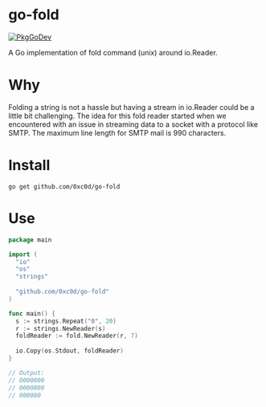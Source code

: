 # go-fold
[![PkgGoDev](https://pkg.go.dev/badge/github.com/0xc0d/go-fold)](https://pkg.go.dev/github.com/0xc0d/go-fold@v1.0.1?tab=doc)

A Go implementation of fold command (unix) around io.Reader.

# Why
Folding a string is not a hassle but having a stream in io.Reader could be a little bit challenging.
The idea for this fold reader started when we encountered with an issue in streaming data to a socket
with a protocol like SMTP. The maximum line length for SMTP mail is 990 characters.

# Install
```
go get github.com/0xc0d/go-fold
```

# Use
```go
package main

import (
  "io"
  "os"
  "strings"
  
  "github.com/0xc0d/go-fold"
)

func main() {
  s := strings.Repeat("0", 20)
  r := strings.NewReader(s)
  foldReader := fold.NewReader(r, 7)
  
  io.Copy(os.Stdout, foldReader)
}

// Output:
// 0000000
// 0000000
// 000000

```
